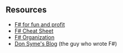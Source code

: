 ## Resources

* [F# for fun and profit](https://fsharpforfunandprofit.com)
* [F# Cheat Sheet](http://dungpa.github.io/fsharp-cheatsheet/)
* [F# Organization](http://fsharp.org)
* [Don Syme's Blog](https://blogs.msdn.microsoft.com/dsyme/) (the guy who wrote F#)